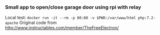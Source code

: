 ### Small app to open/close garage door using rpi with relay

Local test: `docker run -it --rm -p 80:80 -v $PWD:/var/www/html php:7.2-apache`
Original code from http://www.instructables.com/member/TheFreeElectron/
